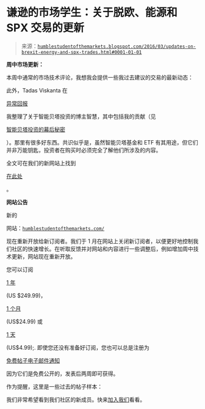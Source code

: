<!--yml

分类：未分类

日期：2024-05-18 03:08:13

-->

# 谦逊的市场学生：关于脱欧、能源和 SPX 交易的更新

> 来源：[`humblestudentofthemarkets.blogspot.com/2016/03/updates-on-brexit-energy-and-spx-trades.html#0001-01-01`](https://humblestudentofthemarkets.blogspot.com/2016/03/updates-on-brexit-energy-and-spx-trades.html#0001-01-01)

**周中市场更新：**

本周中通常的市场技术评论，我想我会提供一些我过去建议的交易的最新动态：

此外，Tadas Viskanta 在

[异常回报](http://abnormalreturns.com/2016/03/29/finance-blogger-wisdom-smart-beta-bubble/)

我整理了关于智能贝塔投资的博主智慧，其中包括我的贡献（见

[智能贝塔投资的幕后秘密](https://humblestudentofthemarkets.com/2016/03/14/the-dirty-little-secrets-behind-smart-beta/)

）。那里有很多好东西。共识似乎是，虽然智能贝塔基金和 ETF 有其用途，但它们并非万能钥匙，投资者在购买时必须完全了解他们所涉及的内容。

全文可在我们的新网站上找到

[在此处](https://humblestudentofthemarkets.com/2016/03/30/updates-on-the-brexit-energy-and-spx-trades/)

。

**网站公告**

新的

网站：[`humblestudentofthemarkets.com/`](https://humblestudentofthemarkets.com/)

现在重新开放给新订阅者。我们于 1 月在网站上关闭新订阅者，以便更好地控制我们社区的快速增长。在听取反馈并对网站和内容进行一些调整后，例如增加周中技术更新，网站现在重新开放。

您可以订阅

[1 年](https://humblestudentofthemarkets.com/product/annual-subscription-copy-4/)

(US $249.99)，

[1 个月](https://humblestudentofthemarkets.com/product/monthly-subscription-copy/)

(US$24.99) 或

[1 天](https://humblestudentofthemarkets.com/product/day-pass-3/)

(US$4.99);. 即使您还没有准备好订阅，您也可以总是注册为

[免费帖子电子邮件通知](https://humblestudentofthemarkets.com/subscribe-to-free-posts/)

因为它们是免费公开的，发表后两周即可获得。

作为提醒，这里是一些过去的帖子样本：

我们非常希望看到我们社区的新成员。快来[加入我们](https://humblestudentofthemarkets.com/)看看。
